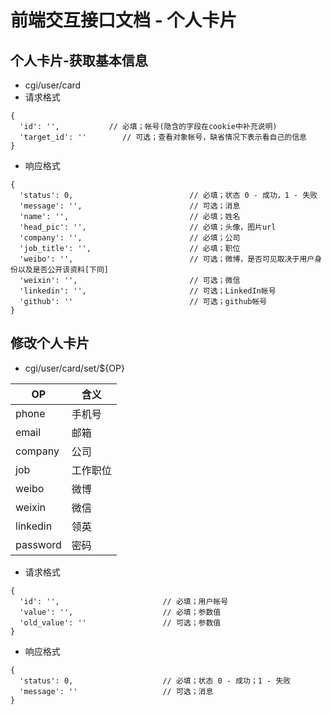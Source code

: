 # 前端交互接口文档 - 个人卡片

## 个人卡片-获取基本信息
* cgi/user/card
* 请求格式
```
{
  'id': '',           // 必填；帐号(隐含的字段在cookie中补充说明)
  'target_id': ''        // 可选；查看对象帐号，缺省情况下表示看自己的信息
}
```
* 响应格式
```
{
  'status': 0,                          // 必填；状态 0 - 成功，1 - 失败
  'message': '',                        // 可选；消息
  'name': '',                           // 必填；姓名
  'head_pic': '',                       // 必填；头像，图片url
  'company': '',                        // 必填；公司
  'job_title': '',                      // 必填；职位
  'weibo': '',                          // 可选；微博，是否可见取决于用户身份以及是否公开该资料[下同]
  'weixin': '',                         // 可选；微信
  'linkedin': '',                       // 可选；LinkedIn帐号
  'github': ''                          // 可选；github帐号
}
```

## 修改个人卡片
* cgi/user/card/set/${OP}

OP | 含义
----|----
phone | 手机号
email |  邮箱
company | 公司
job | 工作职位
weibo |  微博
weixin | 微信
linkedin | 领英
password | 密码

* 请求格式
```
{
  'id': '',                       // 必填；用户帐号
  'value': '',                    // 必填；参数值
  'old_value': ''                 // 可选；参数值
}
```
* 响应格式
```
{
  'status': 0,                    // 必填；状态 0 - 成功；1 - 失败
  'message': ''                   // 可选；消息
}
```
